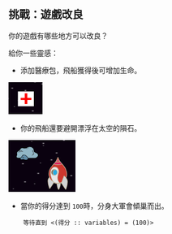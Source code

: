 ## 挑戰：遊戲改良

你的遊戲有哪些地方可以改良？

給你一些靈感：

+ 添加醫療包，飛船獲得後可增加生命。

![截圖](images/invaders-aid.png)

+ 你的飛船還要避開漂浮在太空的隕石。

![截圖](images/invaders-rocks.png)

+ 當你的得分達到 `100`時，分身大軍會傾巢而出。

```blocks3
    等待直到 <(得分 :: variables) = (100)>
```